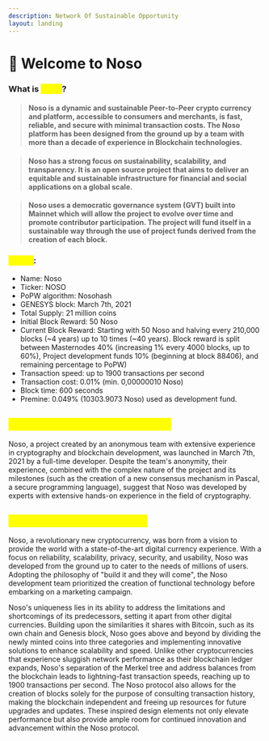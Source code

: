 ```yaml
---
description: Network Of Sustainable Opportunity
layout: landing
---
```


# 👋 Welcome to Noso

### What is <mark style="color:yellow;">Noso</mark>? <a href="#overview" id="overview"></a>

> #### **Noso is a dynamic and sustainable Peer-to-Peer crypto currency and platform, accessible to consumers and merchants, is fast, reliable, and secure with minimal transaction costs. The Noso platform has been designed from the ground up by a team with more than a decade of experience in Blockchain technologies.**

> #### Noso has a strong focus on sustainability, scalability, and transparency. It is an open source project that aims to deliver an equitable and sustainable infrastructure for financial and social applications on a global scale.

> #### Noso uses a democratic governance system (GVT) built into Mainnet which will allow the project to evolve over time and promote contributor participation. The project will fund itself in a sustainable way through the use of project funds derived from the creation of each block.

### <mark style="color:yellow;">Specs</mark>: <a href="#specs" id="specs"></a>

* Name: Noso
* Ticker: NOSO
* PoPW algorithm: Nosohash
* GENESYS block: March 7th, 2021
* Total Supply: 21 million coins
* Initial Block Reward: 50 Noso
* Current Block Reward: Starting with 50 Noso and halving every 210,000 blocks (\~4 years) up to 10 times (\~40 years). Block reward is split between Masternodes 40% (increasing 1% every 4000 blocks, up to 60%), Project development funds 10% (beginning at block 88406), and remaining percentage to PoPW)
* Transaction speed: up to 1900 transactions per second
* Transaction cost: 0.01% (min. 0,00000010 Noso)
* Block time: 600 seconds
* Premine: 0.049% (10303.9073 Noso) used as development fund.

## <mark style="color:yellow;">Who are the Founders of Noso?</mark>

Noso, a project created by an anonymous team with extensive experience in cryptography and blockchain development, was launched in March 7th, 2021 by a full-time developer. Despite the team's anonymity, their experience, combined with the complex nature of the project and its milestones (such as the creation of a new consensus mechanism in Pascal, a secure programming language), suggest that Noso was developed by experts with extensive hands-on experience in the field of cryptography.

## <mark style="color:yellow;">What makes Noso Unique?</mark>

Noso, a revolutionary new cryptocurrency, was born from a vision to provide the world with a state-of-the-art digital currency experience. With a focus on reliability, scalability, privacy, security, and usability, Noso was developed from the ground up to cater to the needs of millions of users. Adopting the philosophy of "build it and they will come", the Noso development team prioritized the creation of functional technology before embarking on a marketing campaign.

Noso's uniqueness lies in its ability to address the limitations and shortcomings of its predecessors, setting it apart from other digital currencies. Building upon the similarities it shares with Bitcoin, such as its own chain and Genesis block, Noso goes above and beyond by dividing the newly minted coins into three categories and implementing innovative solutions to enhance scalability and speed. Unlike other cryptocurrencies that experience sluggish network performance as their blockchain ledger expands, Noso's separation of the Merkel tree and address balances from the blockchain leads to lightning-fast transaction speeds, reaching up to 1900 transactions per second. The Noso protocol also allows for the creation of blocks solely for the purpose of consulting transaction history, making the blockchain independent and freeing up resources for future upgrades and updates. These inspired design elements not only elevate performance but also provide ample room for continued innovation and advancement within the Noso protocol.
